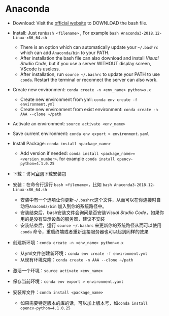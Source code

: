 # Anaconda



* Download: Visit the [official website](https://www.anaconda.com/) to DOWNLOAD the bash file.
* Install: Just run`bash <filename>` , For example `bash Anaconda3-2018.12-Linux-x86_64.sh`
  * There is an option which can automatically update your `~/.bashrc`  which can add `Anaconda/bin` to your PATH.
  * After installation the bash file can also download and install *Visual Studio Code*, but if you use a server WITHOUT display screen, VScode is useless.
  * After installation, run `source ~/.bashrc` to update your PATH to use `conda`. Restart the terminal or reconnect the server can also work.
* Create new environment: `conda create -n <env_name> python=x.x`
  * Create new environment from yml: `conda env create -f environment.yml`
  * Create new environment from exist environment: `conda create -n AAA --clone ~/path`
* Activate an environment: `source activate <env_name>`
* Save current environment: `conda env export > environment.yaml`
* Install Package: `conda install <package_name>`
  * Add version if needed: `conda install <package_name>=<version_number>`. for example `conda install opencv-python=4.1.0.25`



* 下载：访问[官网](https://www.anaconda.com/)下载安装包
* 安装：在命令行运行 `bash <filename>`，比如 `bash Anaconda3-2018.12-Linux-x86_64.sh`
  * 安装中有一个选项让你更新`~/.bashrc`这个文件，从而可以在你连接时自动将`Anaconda/bin` 加入到你的系统路径中。
  * 安装结束后，bash安装文件会询问是否安装*Visual Studio Code*，如果你用的是没有显示设备的服务器，建议不安装
  * 安装结束后，运行 `source ~/.bashrc`  来更新你的系统路径从而可以使用`conda` 命令，重启终端或者重新连接服务器也可以起到同样的效果
* 创建新环境：`conda create -n <env_name> python=x.x`
  * 从yml文件创建新环境：`conda env create -f environment.yml`
  * 从现有环境克隆：`conda create -n AAA --clone ~/path`
* 激活一个环境：`source activate <env_name>`
* 保存当前环境：`conda env export > environment.yaml`
* 安装库文件：`conda install <package_name>`
  * 如果需要特定版本的库的话，可以加上版本号，如`conda install opencv-python=4.1.0.25`